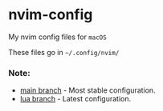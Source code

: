 # nvim-config

My nvim config files for `macOS`

These files go in `~/.config/nvim/`

### Note:

- [main branch](https://github.com/codeTIT4N/nvim-config/tree/main) - Most stable configuration.
- [lua branch](https://github.com/codeTIT4N/nvim-config/tree/lua) - Latest configuration.
